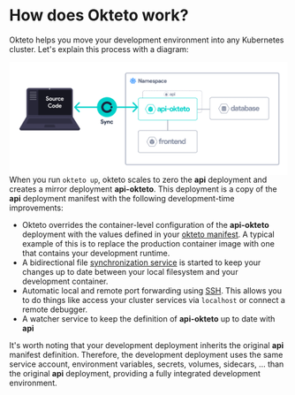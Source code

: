 # How does Okteto work?

Okteto helps you move your development environment into any Kubernetes cluster. Let's explain this process with a diagram:

<img align="left" src="okteto-architecture.png">

When you run `okteto up`, okteto scales to zero the **api** deployment and creates a mirror deployment **api-okteto**. This deployment is a copy of the **api** deployment manifest with the following development-time improvements:

- Okteto overrides the container-level configuration of the **api-okteto** deployment with the values defined in your [okteto manifest](https://okteto.com/docs/reference/okteto-manifest/). A typical example of this is to replace the production container image with one that contains your development runtime.
- A bidirectional file [synchronization service](https://okteto.com/docs/reference/file-synchronization/) is started to keep your changes up to date between your local filesystem and your development container.
- Automatic local and remote port forwarding using [SSH](https://okteto.com/docs/reference/ssh-server/). This allows you to do things like access your cluster services via `localhost` or connect a remote debugger.
- A watcher service to keep the definition of **api-okteto** up to date with **api**

It's worth noting that your development deployment inherits the original **api** manifest definition. Therefore, the development deployment uses the same service account, environment variables, secrets, volumes, sidecars, ... than the original **api** deployment, providing a fully integrated development environment.
